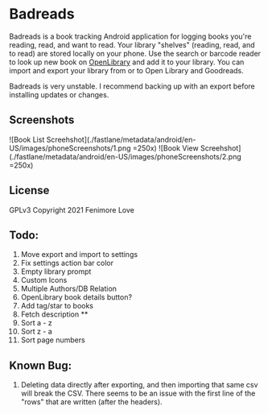 # Badreads

Badreads is a book tracking Android application for logging books
you're reading, read, and want to read. Your library "shelves" (reading, read, and to read)
are stored locally on your phone. Use the search or barcode reader to look up
new book on [OpenLibrary](https://openlibary.org) and add it to your library. You can
import and export your library from or to Open Library and Goodreads.

Badreads is very unstable. I recommend backing up with an export before installing updates or changes.

## Screenshots

![Book List Screehshot](./fastlane/metadata/android/en-US/images/phoneScreenshots/1.png =250x)
![Book View Screehshot](./fastlane/metadata/android/en-US/images/phoneScreenshots/2.png =250x)

## License

GPLv3
Copyright 2021 Fenimore Love

## Todo:

1. Move export and import to settings
2. Fix settings action bar color
13. Empty library prompt
4. Custom Icons
5. Multiple Authors/DB Relation
9. OpenLibrary book details button?
8. Add tag/star to books
11. Fetch description **
1. Sort a - z
2. Sort z - a
3. Sort page numbers

## Known Bug:

1. Deleting data directly after exporting, and then importing that same csv will break the CSV.
There seems to be an issue with the first line of the "rows" that are written (after the headers).
